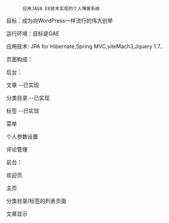           应用JAVA EE技术实现的个人博客系统
      
<p>目标：成为向WordPress一样流行的伟大创举</p>

<p>运行环境：目标是GAE</p>

<p>应用技术: JPA for Hibernate,Spring MVC,siteMach3,Jquery 1.7..</p>

<p>页面构成：</p>
       <p> 后台：</p>
			<p>文章							--已实现</p>
			<p>分类目录						--已实现</p>
			<p>标签							--已实现</p>
			<p>菜单								</p>
			<p>个人参数设置							</p>
			<p>评论管理							</p>
	<p>前台：</p>
		    	<p>欢迎页</p>
			<p>主页</p>
			<p>分类目录/标签的列表页面</p>
			<p>文章显示</p>










